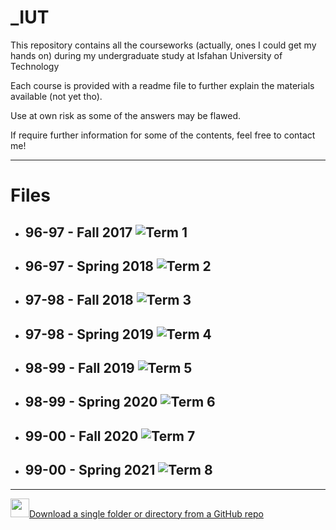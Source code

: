 # _IUT
This repository contains all the courseworks (actually, ones I could get my hands on) during my undergraduate study at Isfahan University of Technology

Each course is provided with a readme file to further explain the materials available (not yet tho).

Use at own risk as some of the answers may be flawed.

If require further information for some of the contents, feel free to contact me!


---
# Files 
- ## **96-97 - Fall 2017** ![Term 1]( https://img.shields.io/badge/Term-1-brightgreen )
- ## **96-97 - Spring 2018** ![Term 2]( https://img.shields.io/badge/Term-2-blue )

- ## **97-98 - Fall 2018** ![Term 3]( https://img.shields.io/badge/Term-3-red )
- ## **97-98 - Spring 2019** ![Term 4]( https://img.shields.io/badge/Term-4-orange )

- ## **98-99 - Fall 2019** ![Term 5]( https://img.shields.io/badge/Term-5-green )
- ## **98-99 - Spring 2020** ![Term 6]( https://img.shields.io/badge/Term-6-yellow )

- ## **99-00 - Fall 2020** ![Term 7]( https://img.shields.io/badge/Term-7-yellowgreen )
- ## **99-00 - Spring 2021** ![Term 8]( https://img.shields.io/badge/Term-8-lightgrey)

---
<img width="30px" src="https://raw.githubusercontent.com/omidnikrah/github-readme-stackoverflow/master/stackoverflow.svg" />[Download a single folder or directory from a GitHub repo](https://stackoverflow.com/questions/7106012/download-a-single-folder-or-directory-from-a-github-repo)